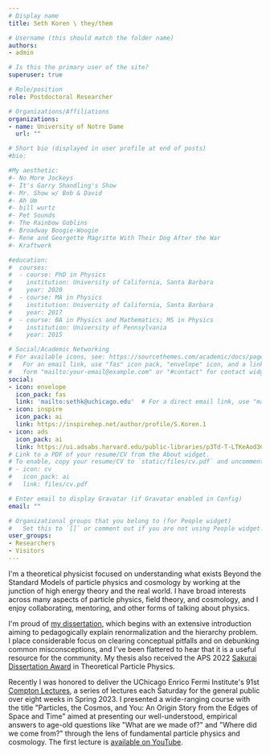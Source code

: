 ```yaml
---
# Display name
title: Seth Koren \ they/them

# Username (this should match the folder name)
authors:
- admin

# Is this the primary user of the site?
superuser: true

# Role/position
role: Postdoctoral Researcher 

# Organizations/Affiliations
organizations:
- name: University of Notre Dame
  url: ""

# Short bio (displayed in user profile at end of posts)
#bio: 

#My aesthetic:
#- No More Jockeys
#- It's Garry Shandling's Show
#- Mr. Show w/ Bob & David
#- Ah Um
#- bill wurtz
#- Pet Sounds
#- The Rainbow Goblins
#- Broadway Boogie-Woogie
#- Rene and Georgette Magritte With Their Dog After the War
#- Kraftwerk

#education:
#  courses:
#  - course: PhD in Physics
#    institution: University of California, Santa Barbara
#    year: 2020
#  - course: MA in Physics
#    institution: University of California, Santa Barbara
#    year: 2017
#  - course: BA in Physics and Mathematics; MS in Physics
#    institution: University of Pennsylvania
#    year: 2015

# Social/Academic Networking
# For available icons, see: https://sourcethemes.com/academic/docs/page-builder/#icons
#   For an email link, use "fas" icon pack, "envelope" icon, and a link in the
#   form "mailto:your-email@example.com" or "#contact" for contact widget.
social:
- icon: envelope
  icon_pack: fas
  link: 'mailto:sethk@uchicago.edu'  # For a direct email link, use "mailto:test@example.org".
- icon: inspire
  icon_pack: ai
  link: https://inspirehep.net/author/profile/S.Koren.1
- icon: ads
  icon_pack: ai
  link: https://ui.adsabs.harvard.edu/public-libraries/p3Td-T-LTKeAod3Gn48UEA
# Link to a PDF of your resume/CV from the About widget.
# To enable, copy your resume/CV to `static/files/cv.pdf` and uncomment the lines below.
# - icon: cv
#   icon_pack: ai
#   link: files/cv.pdf

# Enter email to display Gravatar (if Gravatar enabled in Config)
email: ""

# Organizational groups that you belong to (for People widget)
#   Set this to `[]` or comment out if you are not using People widget.
user_groups:
- Researchers
- Visitors
---
```


I'm a theoretical physicist focused on understanding what exists Beyond the Standard Models of particle physics and cosmology 
by working at the junction of high energy theory and the real world. 
I have broad interests across many aspects of particle physics, field theory, and cosmology,
and I enjoy collaborating, mentoring, and other forms of talking about physics.

I'm proud of [my dissertation](http://arxiv.org/abs/2009.11870), which begins with an extensive introduction aiming to pedagogically explain renormalization and the hierarchy problem.
I place considerable focus on clearing conceptual pitfalls and on debunking common misconsceptions, and I've been flattered to hear that it is a useful resource for the community.
My thesis also received the APS 2022 [Sakurai Dissertation Award](https://www.aps.org/programs/honors/prizes/particle.cfm) in Theoretical Particle Physics. 
 
Recently I was honored to deliver the UChicago Enrico Fermi Institute's 91st [Compton Lectures](https://efi.uchicago.edu/events/compton-lecture-series/), 
a series of lectures each Saturday for the general public over eight weeks in Spring 2023. I presented a wide-ranging course with the title 
"Particles, the Cosmos, and You: An Origin Story from the Edges of Space and Time" aimed at presenting our well-understood, empirical answers to age-old questions 
like "What are we made of?" and "Where did we come from?" through the lens of fundamental particle physics and cosmology. The first lecture is [available on YouTube](https://www.youtube.com/watch?v=bASDrVB086s).
